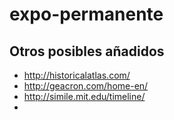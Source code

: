 # expo-permanente





## Otros posibles añadidos

- http://historicalatlas.com/
- http://geacron.com/home-en/
- http://simile.mit.edu/timeline/
- 

